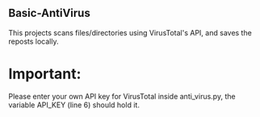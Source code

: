 ﻿## Basic-AntiVirus
This projects scans files/directories using VirusTotal's API, and saves the reposts
locally.

# Important:
Please enter your own API key for VirusTotal inside anti_virus.py, the variable API_KEY (line 6) should
hold it.
